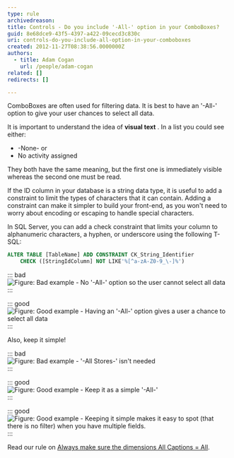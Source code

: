 ```yaml
---
type: rule
archivedreason: 
title: Controls - Do you include '-All-' option in your ComboBoxes?
guid: 8e68dce9-43f5-4397-a422-09cecd3c830c
uri: controls-do-you-include-all-option-in-your-comboboxes
created: 2012-11-27T08:38:56.0000000Z
authors: 
  - title: Adam Cogan
    url: /people/adam-cogan
related: []
redirects: []

---
```


ComboBoxes are often used for filtering data. It is best to have an '-All-' option to give your user chances to select all data.

It is important to understand the idea of  **visual text** . In a list you could see either:

* -None- or
* No activity assigned

They both have the same meaning, but the first one is immediately visible whereas the second one must be read.

<!--endintro-->

If the ID column in your database is a string data type, it is useful to add a constraint to limit the types of characters that it can contain. Adding a constraint can make it simpler to build your front-end, as you won't need to worry about encoding or escaping to handle special characters.

In SQL Server, you can add a check constraint that limits your column to alphanumeric characters, a hyphen, or underscore using the following T-SQL:

``` sql
ALTER TABLE [TableName] ADD CONSTRAINT CK_String_Identifier
    CHECK ([StringIdColumn] NOT LIKE'%[^a-zA-Z0-9_\-]%')
```

::: bad
![Figure: Bad example - No '-All-' option so the user cannot select all data](../../assets/Combo-ALL-1.jpg)
:::

::: good  
![Figure: Good example - Having an '-All-' option gives a user a chance to select all data](../../assets/Combo-ALL-2.jpg)  
:::

Also, keep it simple!


::: bad  
![Figure: Bad example - '-All Stores-' isn't needed](../../assets/SelectAllBad.jpg)  
:::

::: good  
![Figure: Good example - Keep it as a simple '-All-'](../../assets/SelectAllGood.jpg)  
:::

::: good  
![Figure: Good example - Keeping it simple makes it easy to spot (that there is no filter) when you have multiple fields.](../../assets/SelectAllVGood.gif) 
:::

Read our rule on [Always make sure the dimensions All Captions = All](http://www.ssw.com.au/ssw/Standards/Rules/RulesToBetterBusinessIntelligence.aspx#AllDimensionsTag).
